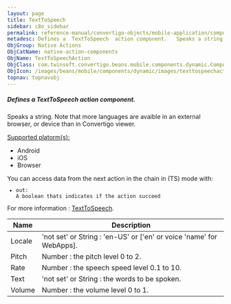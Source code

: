 ```yaml
---
layout: page
title: TextToSpeech
sidebar: c8o_sidebar
permalink: reference-manual/convertigo-objects/mobile-application/components/native-action-components/texttospeech/
metadesc: Defines a  TextToSpeech  action component.   Speaks a string. Note that more languages are avaible in an external browser, or device than in Convertig
ObjGroup: Native Actions
ObjCatName: native-action-components
ObjName: TextToSpeechAction
ObjClass: com.twinsoft.convertigo.beans.mobile.components.dynamic.ComponentManager$1
ObjIcon: /images/beans/mobile/components/dynamic/images/texttospeechaction_color_32x32.png
topnav: topnavobj
---
```

##### Defines a <i>TextToSpeech</i> action component. 
 Speaks a string.
Note that more languages are avaible in an external browser, or device than in Convertigo viewer.

<u>Supported platorm(s):</u> <ul><li>Android</li><li>iOS</li><li>Browser</li></ul>You can access data from the next action in the chain in (TS) mode with: <code><ul><li>out: A boolean thats indicates if the action succeed</li></ul></code>For more information : <a target='_blank' href='https://ionicframework.com/docs/v3/native/text-to-speech//'>TextToSpeech</a>.

Name | Description 
--- | ---
Locale | 'not set' or String : 'en-US' or ['en' or voice 'name' for WebApps].
Pitch | Number : the pitch level 0 to 2.
Rate | Number : the speech speed level 0.1 to 10.
Text | 'not set' or String : the words to be spoken.
Volume | Number : the volume level 0 to 1.

